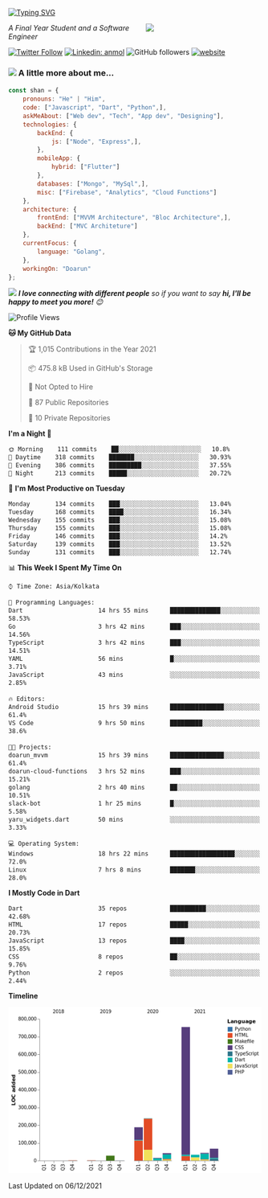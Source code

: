 <!-- <h2>नमस्ते (Namaste)🙏🏻, I'm Shan Shaji! <img src="https://media.giphy.com/media/12oufCB0MyZ1Go/giphy.gif" width="50"></h2> -->
[![Typing SVG](https://readme-typing-svg.herokuapp.com?lines=Hey%2C+I'm+Shan;I+am+a+Full+Stack+Developer)](https://git.io/typing-svg)

<img align='right' src="https://media.giphy.com/media/M9gbBd9nbDrOTu1Mqx/giphy.gif" width="230">
<p><em>A Final Year Student and a Software Engineer</em></p>

[![Twitter Follow](https://img.shields.io/twitter/follow/shan__shaji?style=flat)](https://twitter.com/intent/follow?screen_name=shan__shaji)
[![Linkedin: anmol](https://img.shields.io/badge/shan-shaji?style=flat-square&logo=Linkedin&logoColor=white&link=https://www.linkedin.com/in/shan-shaji/)](https://www.linkedin.com/in/shan-shaji/)
![GitHub followers](https://img.shields.io/github/followers/shan-shaji?label=Follow&style=social)
[![website](https://img.shields.io/badge/Website-46a2f1.svg?&style=flat-square&logo=Google-Chrome&logoColor=white&link=http://shan-shaji.github.io/)](http://shan-shaji.github.io/)



### <img src="https://media.giphy.com/media/VgCDAzcKvsR6OM0uWg/giphy.gif" width="50"> A little more about me...  

```javascript
const shan = {
    pronouns: "He" | "Him",
    code: ["Javascript", "Dart", "Python",],
    askMeAbout: ["Web dev", "Tech", "App dev", "Designing"],
    technologies: {
        backEnd: {
            js: ["Node", "Express",],
        },
        mobileApp: {
            hybrid: ["Flutter"]
        },
        databases: ["Mongo", "MySql",],
        misc: ["Firebase", "Analytics", "Cloud Functions"]
    },
    architecture: {
        frontEnd: ["MVVM Architecture", "Bloc Architecture",],
        backEnd: ["MVC Architeture"]
    },
    currentFocus: {
        language: "Golang",
    },
    workingOn: "Doarun"
};
```

<img src="https://media.giphy.com/media/LnQjpWaON8nhr21vNW/giphy.gif" width="60"> <em><b>I love connecting with different people</b> so if you want to say <b>hi, I'll be happy to meet you more!</b> 😊</em>


<!--START_SECTION:waka-->
![Profile Views](http://img.shields.io/badge/Profile%20Views-3-blue)

**🐱 My GitHub Data** 

> 🏆 1,015 Contributions in the Year 2021
 > 
> 📦 475.8 kB Used in GitHub's Storage 
 > 
> 🚫 Not Opted to Hire
 > 
> 📜 87 Public Repositories 
 > 
> 🔑 10 Private Repositories  
 > 
**I'm a Night 🦉** 

```text
🌞 Morning    111 commits    ██░░░░░░░░░░░░░░░░░░░░░░░   10.8% 
🌆 Daytime    318 commits    ███████░░░░░░░░░░░░░░░░░░   30.93% 
🌃 Evening    386 commits    █████████░░░░░░░░░░░░░░░░   37.55% 
🌙 Night      213 commits    █████░░░░░░░░░░░░░░░░░░░░   20.72%

```
📅 **I'm Most Productive on Tuesday** 

```text
Monday       134 commits    ███░░░░░░░░░░░░░░░░░░░░░░   13.04% 
Tuesday      168 commits    ████░░░░░░░░░░░░░░░░░░░░░   16.34% 
Wednesday    155 commits    ███░░░░░░░░░░░░░░░░░░░░░░   15.08% 
Thursday     155 commits    ███░░░░░░░░░░░░░░░░░░░░░░   15.08% 
Friday       146 commits    ███░░░░░░░░░░░░░░░░░░░░░░   14.2% 
Saturday     139 commits    ███░░░░░░░░░░░░░░░░░░░░░░   13.52% 
Sunday       131 commits    ███░░░░░░░░░░░░░░░░░░░░░░   12.74%

```


📊 **This Week I Spent My Time On** 

```text
⌚︎ Time Zone: Asia/Kolkata

💬 Programming Languages: 
Dart                     14 hrs 55 mins      ██████████████░░░░░░░░░░░   58.53% 
Go                       3 hrs 42 mins       ███░░░░░░░░░░░░░░░░░░░░░░   14.56% 
TypeScript               3 hrs 42 mins       ███░░░░░░░░░░░░░░░░░░░░░░   14.51% 
YAML                     56 mins             █░░░░░░░░░░░░░░░░░░░░░░░░   3.71% 
JavaScript               43 mins             ░░░░░░░░░░░░░░░░░░░░░░░░░   2.85%

🔥 Editors: 
Android Studio           15 hrs 39 mins      ███████████████░░░░░░░░░░   61.4% 
VS Code                  9 hrs 50 mins       █████████░░░░░░░░░░░░░░░░   38.6%

🐱‍💻 Projects: 
doarun_mvvm              15 hrs 39 mins      ███████████████░░░░░░░░░░   61.4% 
doarun-cloud-functions   3 hrs 52 mins       ███░░░░░░░░░░░░░░░░░░░░░░   15.21% 
golang                   2 hrs 40 mins       ██░░░░░░░░░░░░░░░░░░░░░░░   10.51% 
slack-bot                1 hr 25 mins        █░░░░░░░░░░░░░░░░░░░░░░░░   5.58% 
yaru_widgets.dart        50 mins             ░░░░░░░░░░░░░░░░░░░░░░░░░   3.33%

💻 Operating System: 
Windows                  18 hrs 22 mins      ██████████████████░░░░░░░   72.0% 
Linux                    7 hrs 8 mins        ███████░░░░░░░░░░░░░░░░░░   28.0%

```

**I Mostly Code in Dart** 

```text
Dart                     35 repos            ██████████░░░░░░░░░░░░░░░   42.68% 
HTML                     17 repos            █████░░░░░░░░░░░░░░░░░░░░   20.73% 
JavaScript               13 repos            ████░░░░░░░░░░░░░░░░░░░░░   15.85% 
CSS                      8 repos             ██░░░░░░░░░░░░░░░░░░░░░░░   9.76% 
Python                   2 repos             ░░░░░░░░░░░░░░░░░░░░░░░░░   2.44%

```


**Timeline**

![Chart not found](https://raw.githubusercontent.com/shan-shaji/shan-shaji/master/charts/bar_graph.png) 


 Last Updated on 06/12/2021
<!--END_SECTION:waka-->

